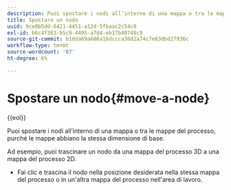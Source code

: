 ```yaml
---
description: Puoi spostare i nodi all’interno di una mappa o tra le mappe del processo, purché le mappe abbiano la stessa dimensione di base.
title: Spostare un nodo
uuid: 9ce0b5dd-6421-4451-a12d-5fbaac2c54c0
exl-id: b6c4f363-b5c9-4495-a7d4-eb17b40748c9
source-git-commit: b1dda69a606a16dccca30d2a74c7e63dbd27936c
workflow-type: tm+mt
source-wordcount: '87'
ht-degree: 6%

---
```


# Spostare un nodo{#move-a-node}

{{eol}}

Puoi spostare i nodi all’interno di una mappa o tra le mappe del processo, purché le mappe abbiano la stessa dimensione di base.

Ad esempio, puoi trascinare un nodo da una mappa del processo 3D a una mappa del processo 2D.

* Fai clic e trascina il nodo nella posizione desiderata nella stessa mappa del processo o in un&#39;altra mappa del processo nell&#39;area di lavoro.
